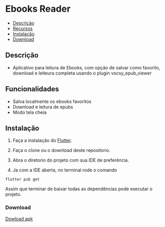 # Ebooks Reader

- [Descrição](#Descrição)
- [Recursos](#Recursos)
- [Instalação](#Instalação)
- [Download](#Download)

## Descrição

-  Aplicativo para leitura de Ebooks, com opção de salvar como favorito, download e leiteura completa usando o plugin vocsy_epub_viewer

## Funcionalidades

- Salva localmente os ebooks favoritos
- Download e leitura de epubs
- Modo tela cheia


## Instalação

1. Faça a instalação do [Flutter](https://docs.flutter.dev/get-started/install).

2. Faça o clone ou o download deste repositorio.

3. Abra o diretorio do projeto com sua IDE de preferência.

4. Ja com a IDE aberta, no terminal rode o comando

```
flutter pub get
```

Assim que terminar de baixar todas as dependências pode executar o projeto. 


### Download

[Dowload apk](https://github.com/josemoura212/ebooks_reader/releases/tag/1.0.0)
